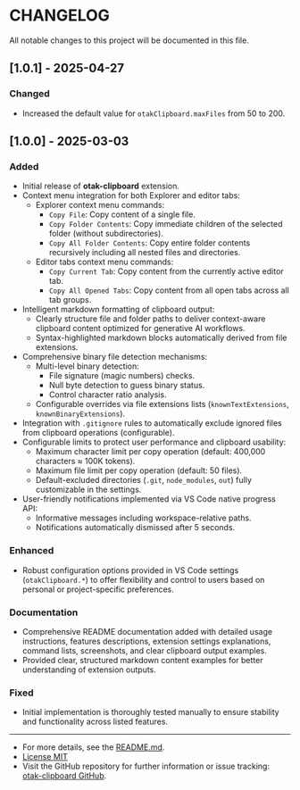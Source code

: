 # CHANGELOG

All notable changes to this project will be documented in this file.

## [1.0.1] - 2025-04-27
### Changed
- Increased the default value for `otakClipboard.maxFiles` from 50 to 200.
## [1.0.0] - 2025-03-03
### Added
- Initial release of **otak-clipboard** extension.
- Context menu integration for both Explorer and editor tabs:
    - Explorer context menu commands:
        - `Copy File`: Copy content of a single file.
        - `Copy Folder Contents`: Copy immediate children of the selected folder (without subdirectories).
        - `Copy All Folder Contents`: Copy entire folder contents recursively including all nested files and directories.
    - Editor tabs context menu commands:
        - `Copy Current Tab`: Copy content from the currently active editor tab.
        - `Copy All Opened Tabs`: Copy content from all open tabs across all tab groups.
- Intelligent markdown formatting of clipboard output:
    - Clearly structure file and folder paths to deliver context-aware clipboard content optimized for generative AI workflows.
    - Syntax-highlighted markdown blocks automatically derived from file extensions.
- Comprehensive binary file detection mechanisms:
    - Multi-level binary detection:
        - File signature (magic numbers) checks.
        - Null byte detection to guess binary status.
        - Control character ratio analysis.
    - Configurable overrides via file extensions lists (`knownTextExtensions`, `knownBinaryExtensions`).
- Integration with `.gitignore` rules to automatically exclude ignored files from clipboard operations (configurable).
- Configurable limits to protect user performance and clipboard usability:
    - Maximum character limit per copy operation (default: 400,000 characters ≈ 100K tokens).
    - Maximum file limit per copy operation (default: 50 files).
    - Default-excluded directories (`.git`, `node_modules`, `out`) fully customizable in the settings.
- User-friendly notifications implemented via VS Code native progress API:
    - Informative messages including workspace-relative paths.
    - Notifications automatically dismissed after 5 seconds.

### Enhanced
- Robust configuration options provided in VS Code settings (`otakClipboard.*`) to offer flexibility and control to users based on personal or project-specific preferences.

### Documentation
- Comprehensive README documentation added with detailed usage instructions, features descriptions, extension settings explanations, command lists, screenshots, and clear clipboard output examples.
- Provided clear, structured markdown content examples for better understanding of extension outputs.

### Fixed
- Initial implementation is thoroughly tested manually to ensure stability and functionality across listed features.

---

- For more details, see the [README.md](README.md).
- [License MIT](LICENSE)
- Visit the GitHub repository for further information or issue tracking: [otak-clipboard GitHub](https://github.com/tsuyoshi-otake/otak-clipboard).